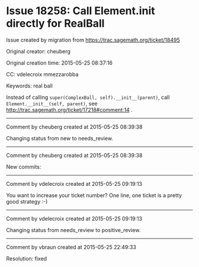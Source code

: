 # Issue 18258: Call Element.__init__ directly for RealBall

Issue created by migration from https://trac.sagemath.org/ticket/18495

Original creator: cheuberg

Original creation time: 2015-05-25 08:37:16

CC:  vdelecroix mmezzarobba

Keywords: real ball

Instead of calling `super(ComplexBall, self).__init__(parent)`, call `Element.__init__(self, parent)`, see http://trac.sagemath.org/ticket/17218#comment:14 .


---

Comment by cheuberg created at 2015-05-25 08:39:38

Changing status from new to needs_review.


---

Comment by cheuberg created at 2015-05-25 08:39:38

New commits:


---

Comment by vdelecroix created at 2015-05-25 09:19:13

You want to increase your ticket number? One line, one ticket is a pretty good strategy :-)


---

Comment by vdelecroix created at 2015-05-25 09:19:13

Changing status from needs_review to positive_review.


---

Comment by vbraun created at 2015-05-25 22:49:33

Resolution: fixed
